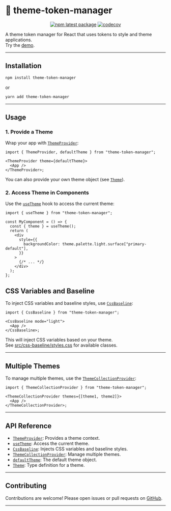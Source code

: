 # 🎨 theme-token-manager

<div align="center">

[![npm latest package](https://img.shields.io/npm/v/theme-token-manager/latest.svg)](https://www.npmjs.com/package/theme-token-manager)
[![codecov](https://codecov.io/gh/adrianhideki/theme-token-manager/graph/badge.svg?token=GUAA0DEOWA)](https://codecov.io/gh/adrianhideki/theme-token-manager)

</div>

A theme token manager for React that uses tokens to style and theme applications.  
Try the [demo](https://react-theme.hydk.com.br/).

---

## Installation

```sh
npm install theme-token-manager
```

or

```sh
yarn add theme-token-manager
```

---

## Usage

### 1. Provide a Theme

Wrap your app with [`ThemeProvider`](src/provider/theme/index.tsx):

```tsx
import { ThemeProvider, defaultTheme } from "theme-token-manager";

<ThemeProvider theme={defaultTheme}>
  <App />
</ThemeProvider>;
```

You can also provide your own theme object (see [`Theme`](src/theme/types.ts)).

### 2. Access Theme in Components

Use the [`useTheme`](src/hook/use-theme.ts) hook to access the current theme:

```tsx
import { useTheme } from "theme-token-manager";

const MyComponent = () => {
  const { theme } = useTheme();
  return (
    <div
      style={{
        backgroundColor: theme.palette.light.surface["primary-default"],
      }}
    >
      {/* ... */}
    </div>
  );
};
```

## CSS Variables and Baseline

To inject CSS variables and baseline styles, use [`CssBaseline`](src/css-baseline/index.tsx):

```tsx
import { CssBaseline } from "theme-token-manager";

<CssBaseline mode="light">
  <App />
</CssBaseline>;
```

This will inject CSS variables based on your theme.  
See [src/css-baseline/styles.css](src/css-baseline/styles.css) for available classes.

---

## Multiple Themes

To manage multiple themes, use the [`ThemeCollectionProvider`](src/provider/theme-collection/index.tsx):

```tsx
import { ThemeCollectionProvider } from "theme-token-manager";

<ThemeCollectionProvider themes={[theme1, theme2]}>
  <App />
</ThemeCollectionProvider>;
```

---

## API Reference

- [`ThemeProvider`](src/provider/theme/index.tsx): Provides a theme context.
- [`useTheme`](src/hook/use-theme.ts): Access the current theme.
- [`CssBaseline`](src/css-baseline/index.tsx): Injects CSS variables and baseline styles.
- [`ThemeCollectionProvider`](src/provider/theme-collection/index.tsx): Manage multiple themes.
- [`defaultTheme`](src/theme/default/index.ts): The default theme object.
- [`Theme`](src/theme/types.ts): Type definition for a theme.

---

## Contributing

Contributions are welcome! Please open issues or pull requests on [GitHub](https://github.com/adrianhideki/theme-token-manager).

---
